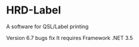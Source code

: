 # HRD-Label
A software for QSL/Label printing

Version 6.7
bugs fix 
It requires Framework .NET 3.5
